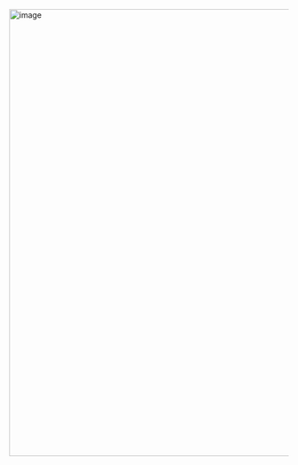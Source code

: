 <img width="806" alt="image" src="https://github.com/jsycdut/jsycdut/assets/21291589/b758f8b1-6703-4392-bd54-37dc96e2b424">

